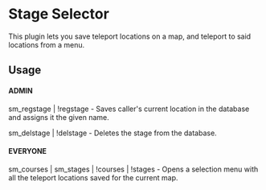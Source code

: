 # Stage Selector

This plugin lets you save teleport locations on a map, and teleport to said locations from a menu.

## Usage

#### ADMIN
sm_regstage <name> | !regstage <name> - Saves caller's current location in the database and assigns it the given name.

sm_delstage <name> | !delstage <name> - Deletes the stage from the database.

#### EVERYONE
sm_courses | sm_stages | !courses | !stages - Opens a selection menu with all the teleport locations saved for the current map.